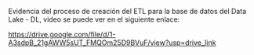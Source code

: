 Evidencia del proceso de creación del ETL para la base de datos del Data Lake - DL, video se puede ver en el siguiente enlace:

https://drive.google.com/file/d/1-A3sdpB_21gAWW5sUT_FMQOm25D9BVuF/view?usp=drive_link
